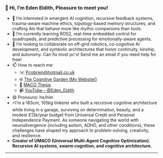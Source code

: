 ### 👋 Hi, I’m Eden Eldith, Pleasure to meet you!  
- 👀 I’m interested in emergent AI cognition, recursive feedback systems, trauma-aware machine ethics, topology-based memory structures, and crafting AIs that behave more like mythic companions than tools.
- 🌱  I’m currently learning ROS2, real-time embedded control for quadrupeds, and predictive processing for emotionally-aware agents.
- 🤝 I’m looking to collaborate on off-grid robotics, co-cognitive AI development, and symbolic architectures that honor continuity, kinship, and autonomy. Can fix most pc's! Send me an email if you need help for free!  
- 📫 How to reach me:  
  - ✉️ Pcobrien@hotmail.co.uk  
  - 🌐 [The Cognitive Garden (My Website!)](https://garden-backend-three.vercel.app/)  
  - 📜 [MACO Thesis](https://garden-backend-three.vercel.app/fixed-thesis-maco/)  
  - 📹 [YouTube – @Eden_Eldith](https://www.youtube.com/@eden_eldith)  
- 😄 Pronouns: he/him  
- ⚡I’m a 183cm, 105kg tinkerer who built a recursive cognitive architecture while living in a garage, surviving on determination, beauty, and a modest £13k/year budget from Universal Credit and Personal Independence Payment. As someone navigating the world with neurodivergence (including autism, ADHD, and other conditions), these challenges have shaped my approach to problem-solving, creativity, and resilience.
- **Creator of UMACO (Universal Multi-Agent Cognitive Optimization). Recursive AI systems, swarm cognition, and cognitive architecture.**
---


<!---
<meta name="google-site-verification" content="-6FNdOumpVbsmLugrVSX7Zxf2KIt4OgBInpTQh1GLyE" />
--->
